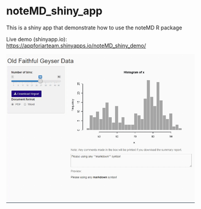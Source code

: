 # noteMD_shiny_app

This is a shiny app that demonstrate how to use the noteMD R package

Live demo (shinyapp.io): https://appforiarteam.shinyapps.io/noteMD_shiny_demo/ 

![](demo.gif)
